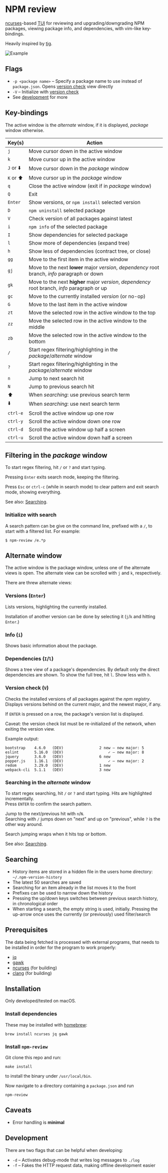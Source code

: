 # NPM review

[ncurses](https://en.wikipedia.org/wiki/Ncurses)-based [TUI](https://en.wikipedia.org/wiki/Text-based_user_interface) for reviewing and upgrading/downgrading NPM packages, viewing package info, and dependencies, with vim-like key-bindings.

Heavily inspired by [tig](https://github.com/jonas/tig).

![Example](/example.gif)

## Flags

  - `-p <package name>` – Specify a package name to use instead of `package.json`. Opens [version check](#versions-check-v) view directly
  - `-V` – Initialize with [version check](#versions-check-v)
  - See [development](#development) for more

## Key-bindings

The active window is the _alternate_ window, if it is displayed, _package_ window otherwise.

| Key(s)  | Action |
| ------- | ------- |
|      `j`  | Move cursor down in the active window |
|      `k`  | Move cursor up in the active window |
| `J` or ⬇️  | Move cursor down in the _package_ window |
| `K` or ⬆️  | Move cursor up in the _package_ window |
|      `q`  | Close the active window (exit if in _package_ window) |
|      `Q`  | Exit |
|  `Enter`  | Show versions, or `npm install` selected version |
|      `D`  | `npm uninstall` selected package |
|      `V`  | Check version of all packages against latest |
|      `i`  | `npm info` of the selected package |
|      `I`  | Show dependencies for selected package |
|      `l`  | Show more of dependencies (expand tree) |
|      `h`  | Show less of dependencies (contract tree, or close) |
|     `gg`  | Move to the first item in the active window |
|     `gj`  | Move to the next **lower** major _version_, _dependency_ root branch, _info_ paragraph or down |
|     `gk`  | Move to the next **higher** major _version_, _dependency_ root branch, _info_ paragraph or up |
|     `gc`  | Move to the currently installed _version_ (or no-op) |
|      `G`  | Move to the last item in the active window |
|     `zt`  | Move the selected row in the active window to the top |
|     `zz`  | Move the selected row in the active window to the middle |
|     `zb`  | Move the selected row in the active window to the bottom |
|      `/`  | Start regex filtering/highlighting in the _package_/_alternate_ window |
|      `?`  | Start regex filtering/highlighting in the _package_/_alternate_ window |
|      `n`  | Jump to next search hit |
|      `N`  | Jump to previous search hit |
|      ⬆️    | When _searching_: use previous search term |
|      ⬇️    | When _searching_: use next search term |
| `ctrl-e`  | Scroll the active window up one row |
| `ctrl-y`  | Scroll the active window down one row |
| `ctrl-d`  | Scroll the active window up half a screen |
| `ctrl-u`  | Scroll the active window down half a screen |


## Filtering in the _package_ window

To start regex filtering, hit `/` or `?` and start typing.

Pressing `Enter` exits search mode, keeping the filtering.

Press `Esc` or `ctrl-c` (while in search mode) to clear pattern and exit search mode, showing everything.

See also: [Searching](#searching).


### Initialize with search

A search pattern can be give on the command line, prefixed with a `/`, to start with a filtered list. For example:

```
$ npm-review /e.*p
```


## Alternate window

The active window is the package window, unless one of the alternate views is open. The alternate view can be scrolled with `j` and `k`, respectively.

There are threw alternate views:

### Versions (`Enter`)

Lists versions, highlighting the currently installed.

Installation of another version can be done by selecting it (`j`/`k` and hitting `Enter`.)

### Info (`i`)

Shows basic information about the package.

### Dependencies (`I`/`l`)

Shows a tree view of a package's dependencies. By default only the direct dependencies are shown. To show the full tree, hit `l`. Show less with `h`.

### Version check (`V`)

Checks the installed versions of all packages against the _npm registry_.  
Displays versions behind on the current major, and the newest major, if any.

If `ENTER` is pressed on a row, the package's version list is displayed.

Caveat: the version check list must be re-initialized of the network, when exiting the version view.

Example output:
```
bootstrap    4.6.0   (DEV)                2 new – new major: 5
eslint       5.16.0  (DEV)                    ✓ – new major: 8
jquery       3.6.0   (DEV)                6 new
popper.js    1.16.1  (DEV)                    ✓ – new major: 2
redom        3.29.0  (DEV)                1 new
webpack-cli  5.1.1   (DEV)                3 new
```

### Searching in the _alternate_ window

To start regex searching, hit `/` or `?` and start typing. Hits are highlighted incrementally.  
Press `ENTER` to confirm the search pattern.

Jump to the next/previous hit with `n`/`N`.  
Searching with `/` jumps down on "next" and up on "previous", while `?` is the other way around.

Search jumping wraps when it hits top or bottom.

See also: [Searching](#searching).


## Searching
- History items are stored in a hidden file in the users home directory:
  `~/.npm-version-history`
- The latest 50 searches are saved
- Searching for an item already in the list moves it to the front
- Prefixes can be used to narrow down the history
- Pressing the up/down keys switches between previous search history, in
  chronological order
- When starting a search, the empty string is used, initially. Pressing
  the up-arrow once uses the currently (or previously) used
  filter/search

## Prerequisites

The data being fetched is processed with external programs, that needs to be installed in order for the program to work properly:

  - [jq](https://github.com/stedolan/jq)
  - [gawk](https://www.gnu.org/software/gawk/)
  - [ncurses](https://en.wikipedia.org/wiki/Ncurses) (for building)
  - [clang](https://clang.llvm.org/) (for building)

## Installation

Only developed/tested on macOS.

### Install dependencies

These may be installed with [homebrew](https://github.com/Homebrew/brew):
```
brew install ncurses jq gawk
```

### Install `npm-review`

Git clone this repo and run:

```
make install
```

to install the binary under `/usr/local/bin`.


Now navigate to a directory containing a `package.json` and run

```
npm-review
```

## Caveats

- Error handling is **minimal**

## Development

There are two flags that can be helpful when developing:

  - `-d` – Activates debug-mode that writes log messages to `./log`
  - `-f` – Fakes the HTTP request data, making offline development easier
